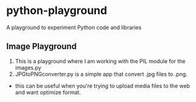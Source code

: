 # python-playground
A playground to experiment Python code and libraries

## Image Playground
1. This is a playground where I am working with the PIL module for the images.py
2. JPGtoPNGconverter.py is a simple app that convert .jpg files to .png.
  - this can be useful when you're trying to upload media files to the web and want optimize format.
